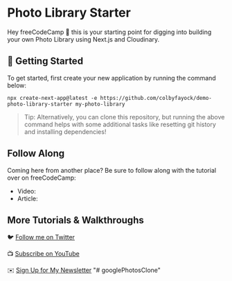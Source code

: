 # Photo Library Starter

Hey freeCodeCamp 👋 this is your starting point for digging into building your own Photo Library using Next.js and Cloudinary.

## 🚀 Getting Started

To get started, first create your new application by running the command below:

```
npx create-next-app@latest -e https://github.com/colbyfayock/demo-photo-library-starter my-photo-library
```

> Tip: Alternatively, you can clone this repository, but running the above command helps with some additional tasks like resetting git history and installing dependencies!

## Follow Along

Coming here from another place? Be sure to follow along with the tutorial over on freeCodeCamp:
- Video:
- Article: 

## More Tutorials & Walkthroughs

🐦 [Follow me on Twitter](https://twitter.com/colbyfayock)

📺 [Subscribe on YouTube](https://www.youtube.com/colbyfayock)

✉️ [Sign Up for My Newsletter](https://colbyfayock.com/newsletter)
"# googlePhotosClone" 
